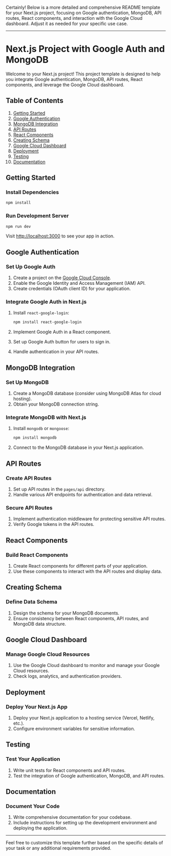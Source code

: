 Certainly! Below is a more detailed and comprehensive README template for your Next.js project, focusing on Google authentication, MongoDB, API routes, React components, and interaction with the Google Cloud dashboard. Adjust it as needed for your specific use case.

---

# Next.js Project with Google Auth and MongoDB

Welcome to your Next.js project! This project template is designed to help you integrate Google authentication, MongoDB, API routes, React components, and leverage the Google Cloud dashboard.

## Table of Contents

1. [Getting Started](#getting-started)
2. [Google Authentication](#google-authentication)
3. [MongoDB Integration](#mongodb-integration)
4. [API Routes](#api-routes)
5. [React Components](#react-components)
6. [Creating Schema](#creating-schema)
7. [Google Cloud Dashboard](#google-cloud-dashboard)
8. [Deployment](#deployment)
9. [Testing](#testing)
10. [Documentation](#documentation)

## Getting Started

### Install Dependencies

```bash
npm install
```

### Run Development Server

```bash
npm run dev
```

Visit [http://localhost:3000](http://localhost:3000) to see your app in action.

## Google Authentication

### Set Up Google Auth

1. Create a project on the [Google Cloud Console](https://console.cloud.google.com/).
2. Enable the Google Identity and Access Management (IAM) API.
3. Create credentials (OAuth client ID) for your application.

### Integrate Google Auth in Next.js

1. Install `react-google-login`:

   ```bash
   npm install react-google-login
   ```

2. Implement Google Auth in a React component.
3. Set up Google Auth button for users to sign in.
4. Handle authentication in your API routes.

## MongoDB Integration

### Set Up MongoDB

1. Create a MongoDB database (consider using MongoDB Atlas for cloud hosting).
2. Obtain your MongoDB connection string.

### Integrate MongoDB with Next.js

1. Install `mongodb` or `mongoose`:

   ```bash
   npm install mongodb
   ```

2. Connect to the MongoDB database in your Next.js application.

## API Routes

### Create API Routes

1. Set up API routes in the `pages/api` directory.
2. Handle various API endpoints for authentication and data retrieval.

### Secure API Routes

1. Implement authentication middleware for protecting sensitive API routes.
2. Verify Google tokens in the API routes.

## React Components

### Build React Components

1. Create React components for different parts of your application.
2. Use these components to interact with the API routes and display data.

## Creating Schema

### Define Data Schema

1. Design the schema for your MongoDB documents.
2. Ensure consistency between React components, API routes, and MongoDB data structure.

## Google Cloud Dashboard

### Manage Google Cloud Resources

1. Use the Google Cloud dashboard to monitor and manage your Google Cloud resources.
2. Check logs, analytics, and authentication providers.

## Deployment

### Deploy Your Next.js App

1. Deploy your Next.js application to a hosting service (Vercel, Netlify, etc.).
2. Configure environment variables for sensitive information.

## Testing

### Test Your Application

1. Write unit tests for React components and API routes.
2. Test the integration of Google authentication, MongoDB, and API routes.

## Documentation

### Document Your Code

1. Write comprehensive documentation for your codebase.
2. Include instructions for setting up the development environment and deploying the application.

---

Feel free to customize this template further based on the specific details of your task or any additional requirements provided.
